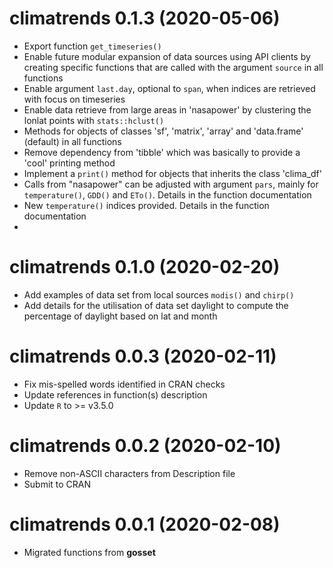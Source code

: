 climatrends 0.1.3 (2020-05-06)
=========================
* Export function `get_timeseries()`
* Enable future modular expansion of data sources using API clients by creating specific functions that are called with the argument `source` in all functions
* Enable argument `last.day`, optional to `span`, when indices are retrieved with focus on timeseries
* Enable data retrieve from large areas in 'nasapower' by clustering the lonlat points with `stats::hclust()`
* Methods for objects of classes 'sf', 'matrix', 'array' and 'data.frame' (default) in all functions
* Remove dependency from 'tibble' which was basically to provide a 'cool' printing method
* Implement a `print()` method for objects that inherits the class 'clima_df'
* Calls from "nasapower" can be adjusted with argument `pars`, mainly for `temperature()`, `GDD()` and `ETo()`. Details in the function documentation
* New `temperature()` indices provided. Details in the function documentation
* 

climatrends 0.1.0 (2020-02-20)
=========================
* Add examples of data set from local sources `modis()` and `chirp()`
* Add details for the utilisation of data set daylight to compute the percentage of daylight based on lat and month

climatrends 0.0.3 (2020-02-11)
=========================
* Fix mis-spelled words identified in CRAN checks
* Update references in function(s) description
* Update `R` to >= v3.5.0

climatrends 0.0.2 (2020-02-10)
=========================

* Remove non-ASCII characters from Description file
* Submit to CRAN

climatrends 0.0.1 (2020-02-08)
=========================

* Migrated functions from **gosset**